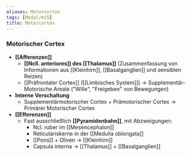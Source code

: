 ```yaml
---
aliases: Motorcortex
tags: [Modul/m15]
title: Motorcortex
---
```

### Motorischer Cortex
- **[[Afferenzen]]**
	- **[[Ncll. anteriores]] des [[Thalamus]]** (Zusammenfassung von Informationen aus [[Kleinhirn]], [[Basalganglien]] und sensiblen Reizen)
	- [[Präfrontaler Cortex]] ([[Limbisches System]]) → Supplementär-Motorische Areale ("Wille", "Freigeben" von Bewegungen)
- **Interne Verschaltung**
	- Supplementärmotorischer Cortex + Prämotorischer Cortex → Primärer Motorischer Cortex
- **[[Efferenzen]]**
	- Fast ausschließlich **[[Pyramidenbahn]]**, mit Abzweigungen:
		- Ncl. ruber im [[Mesencephalon]]
		- Reticulariskerne in der [[Medulla oblongata]]
		- [[Pons]] + Oliven → [[Kleinhirn]]
		- Capsula interna → [[Thalamus]] + [[Basalganglien]]